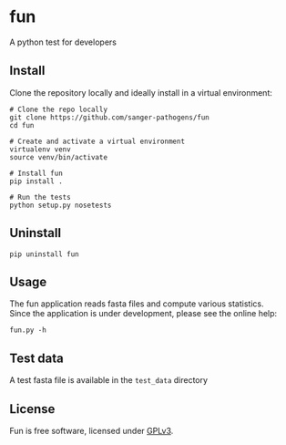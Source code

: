 # fun
A python test for developers

## Install
Clone the repository locally and ideally install in a virtual environment:
```
# Clone the repo locally
git clone https://github.com/sanger-pathogens/fun
cd fun

# Create and activate a virtual environment
virtualenv venv
source venv/bin/activate

# Install fun
pip install .

# Run the tests
python setup.py nosetests
```

## Uninstall
```
pip uninstall fun
```

## Usage
The fun application reads fasta files and compute various statistics.  
Since the application is under development, please see the online help:
```
fun.py -h
```

## Test data
A test fasta file is available in the ```test_data``` directory

## License
Fun is free software, licensed under [GPLv3](https://github.com/seretol/fun/blob/master/LICENSE).

